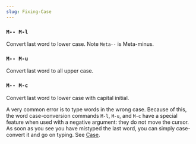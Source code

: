 ```yaml
---
slug: Fixing-Case
---
```


### `M-- M-l`

Convert last word to lower case. Note `Meta--` is Meta-minus.

### `M-- M-u`

Convert last word to all upper case.

### `M-- M-c`

Convert last word to lower case with capital initial.

A very common error is to type words in the wrong case. Because of this, the word case-conversion commands `M-l`, `M-u`, and `M-c` have a special feature when used with a negative argument: they do not move the cursor. As soon as you see you have mistyped the last word, you can simply case-convert it and go on typing. See [Case](/docs/emacs/Case).
